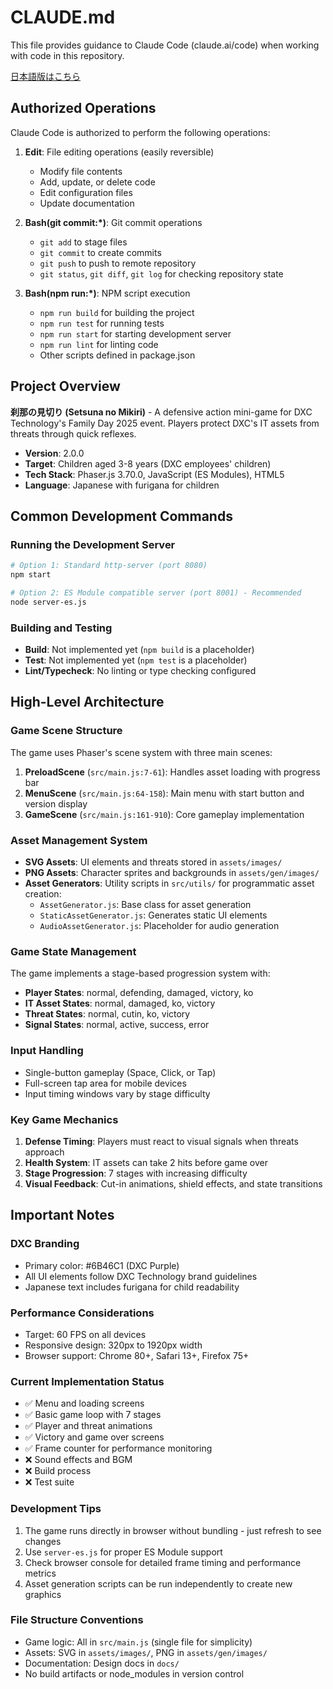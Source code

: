 # CLAUDE.md

This file provides guidance to Claude Code (claude.ai/code) when working with code in this repository.

[日本語版はこちら](./CLAUDE.ja.md)

## Authorized Operations

Claude Code is authorized to perform the following operations:

1. **Edit**: File editing operations (easily reversible)
   - Modify file contents
   - Add, update, or delete code
   - Edit configuration files
   - Update documentation

2. **Bash(git commit:*)**: Git commit operations
   - `git add` to stage files
   - `git commit` to create commits
   - `git push` to push to remote repository
   - `git status`, `git diff`, `git log` for checking repository state

3. **Bash(npm run:*)**: NPM script execution
   - `npm run build` for building the project
   - `npm run test` for running tests
   - `npm run start` for starting development server
   - `npm run lint` for linting code
   - Other scripts defined in package.json

## Project Overview

**刹那の見切り (Setsuna no Mikiri)** - A defensive action mini-game for DXC Technology's Family Day 2025 event. Players protect DXC's IT assets from threats through quick reflexes.

- **Version**: 2.0.0
- **Target**: Children aged 3-8 years (DXC employees' children)
- **Tech Stack**: Phaser.js 3.70.0, JavaScript (ES Modules), HTML5
- **Language**: Japanese with furigana for children

## Common Development Commands

### Running the Development Server
```bash
# Option 1: Standard http-server (port 8080)
npm start

# Option 2: ES Module compatible server (port 8001) - Recommended
node server-es.js
```

### Building and Testing
- **Build**: Not implemented yet (`npm build` is a placeholder)
- **Test**: Not implemented yet (`npm test` is a placeholder)
- **Lint/Typecheck**: No linting or type checking configured

## High-Level Architecture

### Game Scene Structure
The game uses Phaser's scene system with three main scenes:

1. **PreloadScene** (`src/main.js:7-61`): Handles asset loading with progress bar
2. **MenuScene** (`src/main.js:64-158`): Main menu with start button and version display
3. **GameScene** (`src/main.js:161-910`): Core gameplay implementation

### Asset Management System
- **SVG Assets**: UI elements and threats stored in `assets/images/`
- **PNG Assets**: Character sprites and backgrounds in `assets/gen/images/`
- **Asset Generators**: Utility scripts in `src/utils/` for programmatic asset creation:
  - `AssetGenerator.js`: Base class for asset generation
  - `StaticAssetGenerator.js`: Generates static UI elements
  - `AudioAssetGenerator.js`: Placeholder for audio generation

### Game State Management
The game implements a stage-based progression system with:
- **Player States**: normal, defending, damaged, victory, ko
- **IT Asset States**: normal, damaged, ko, victory
- **Threat States**: normal, cutin, ko, victory
- **Signal States**: normal, active, success, error

### Input Handling
- Single-button gameplay (Space, Click, or Tap)
- Full-screen tap area for mobile devices
- Input timing windows vary by stage difficulty

### Key Game Mechanics
1. **Defense Timing**: Players must react to visual signals when threats approach
2. **Health System**: IT assets can take 2 hits before game over
3. **Stage Progression**: 7 stages with increasing difficulty
4. **Visual Feedback**: Cut-in animations, shield effects, and state transitions

## Important Notes

### DXC Branding
- Primary color: #6B46C1 (DXC Purple)
- All UI elements follow DXC Technology brand guidelines
- Japanese text includes furigana for child readability

### Performance Considerations
- Target: 60 FPS on all devices
- Responsive design: 320px to 1920px width
- Browser support: Chrome 80+, Safari 13+, Firefox 75+

### Current Implementation Status
- ✅ Menu and loading screens
- ✅ Basic game loop with 7 stages
- ✅ Player and threat animations
- ✅ Victory and game over screens
- ✅ Frame counter for performance monitoring
- ❌ Sound effects and BGM
- ❌ Build process
- ❌ Test suite

### Development Tips
1. The game runs directly in browser without bundling - just refresh to see changes
2. Use `server-es.js` for proper ES Module support
3. Check browser console for detailed frame timing and performance metrics
4. Asset generation scripts can be run independently to create new graphics

### File Structure Conventions
- Game logic: All in `src/main.js` (single file for simplicity)
- Assets: SVG in `assets/images/`, PNG in `assets/gen/images/`
- Documentation: Design docs in `docs/`
- No build artifacts or node_modules in version control